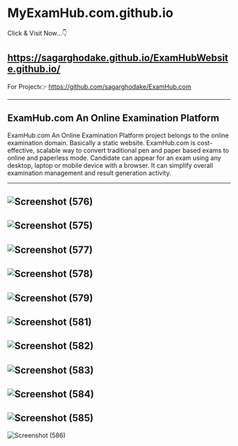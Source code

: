 # MyExamHub.com.github.io
Click & Visit Now...👇

https://sagarghodake.github.io/ExamHubWebsite.github.io/
---------------------

For Project👉   https://github.com/sagarghodake/ExamHub.com

---------------------------------------------
ExamHub.com An Online Examination Platform
-----------------------------------------------
ExamHub.com An Online Examination Platform project belongs to the online examination domain. Basically a static website. ExamHub.com is cost-effective, scalable way to convert traditional pen and paper based exams to online and paperless mode. Candidate can appear for an exam using any desktop, laptop or mobile device with a browser. It can simplify overall examination management and result generation activity.

--------------------------------------------------------------------------------------------------------------------------
![Screenshot (576)](https://user-images.githubusercontent.com/60310009/95731509-3c89e180-0c9d-11eb-8b38-5fa00a97f6d2.png)
--------------------------------------------------------------------------------------------------------------------------

![Screenshot (575)](https://user-images.githubusercontent.com/60310009/95731532-43185900-0c9d-11eb-80d0-1d5bfaeb594b.png)
--------------------------------------------------------------------------------------------------------------------------

![Screenshot (577)](https://user-images.githubusercontent.com/60310009/95731542-46abe000-0c9d-11eb-8620-d4bd6e9ab957.png)
--------------------------------------------------------------------------------------------------------------------------
![Screenshot (578)](https://user-images.githubusercontent.com/60310009/95731553-4b709400-0c9d-11eb-8828-a7f380e014bf.png)
--------------------------------------------------------------------------------------------------------------------------
![Screenshot (579)](https://user-images.githubusercontent.com/60310009/95731563-4f041b00-0c9d-11eb-9b9a-c4b18c1eb63b.png)
--------------------------------------------------------------------------------------------------------------------------
![Screenshot (581)](https://user-images.githubusercontent.com/60310009/95731594-57f4ec80-0c9d-11eb-884c-6be600dcc44a.png)
--------------------------------------------------------------------------------------------------------------------------
![Screenshot (582)](https://user-images.githubusercontent.com/60310009/95731600-5c210a00-0c9d-11eb-8000-fd9b5fc5b3e2.png)
--------------------------------------------------------------------------------------------------------------------------
![Screenshot (583)](https://user-images.githubusercontent.com/60310009/95731614-5fb49100-0c9d-11eb-95cc-a92d2654de81.png)
--------------------------------------------------------------------------------------------------------------------------
![Screenshot (584)](https://user-images.githubusercontent.com/60310009/95731637-66430880-0c9d-11eb-971e-0df4d05f34af.png)
--------------------------------------------------------------------------------------------------------------------------
![Screenshot (585)](https://user-images.githubusercontent.com/60310009/95731674-71963400-0c9d-11eb-9069-faf6c7644b32.png)
--------------------------------------------------------------------------------------------------------------------------
![Screenshot (586)](https://user-images.githubusercontent.com/60310009/95731695-778c1500-0c9d-11eb-8a21-6f8c2d5f7db1.png)

